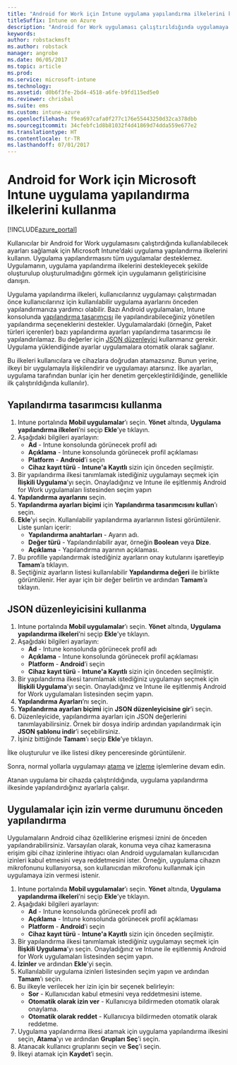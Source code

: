 ```yaml
---
title: "Android for Work için Intune uygulama yapılandırma ilkelerini kullanma"
titleSuffix: Intune on Azure
description: "Android for Work uygulaması çalıştırıldığında uygulamaya yapılandırma verilerini sağlamak için uygulama yapılandırma ilkelerini kullanmayı öğrenin.\""
keywords: 
author: robstackmsft
ms.author: robstack
manager: angrobe
ms.date: 06/05/2017
ms.topic: article
ms.prod: 
ms.service: microsoft-intune
ms.technology: 
ms.assetid: d0b6f3fe-2bd4-4518-a6fe-b9fd115ed5e0
ms.reviewer: chrisbal
ms.suite: ems
ms.custom: intune-azure
ms.openlocfilehash: f9ea697cafa0f277c176e55443250d32ca378dbb
ms.sourcegitcommit: 34cfebfc1d8b81032f4d41869d74dda559e677e2
ms.translationtype: HT
ms.contentlocale: tr-TR
ms.lasthandoff: 07/01/2017
---
```

# <a name="how-to-use-microsoft-intune-app-configuration-policies-for-android-for-work"></a>Android for Work için Microsoft Intune uygulama yapılandırma ilkelerini kullanma

[!INCLUDE[azure_portal](./includes/azure_portal.md)]

Kullanıcılar bir Android for Work uygulamasını çalıştırdığında kullanılabilecek ayarları sağlamak için Microsoft Intune’daki uygulama yapılandırma ilkelerini kullanın. Uygulama yapılandırmasını tüm uygulamalar desteklemez. Uygulamanın, uygulama yapılandırma ilkelerini destekleyecek şekilde oluşturulup oluşturulmadığını görmek için uygulamanın geliştiricisine danışın.

Uygulama yapılandırma ilkeleri, kullanıcılarınız uygulamayı çalıştırmadan önce kullanıcılarınız için kullanılabilir uygulama ayarlarını önceden yapılandırmanıza yardımcı olabilir. Bazı Android uygulamaları, Intune konsolunda [yapılandırma tasarımcısı](#use-configuration-designer) ile yapılandırabileceğiniz yönetilen yapılandırma seçeneklerini destekler. Uygulamalardaki (örneğin, Paket türleri içerenler) bazı yapılandırma ayarları yapılandırma tasarımcısı ile yapılandırılamaz.  Bu değerler için [JSON düzenleyici](#use-json-editor) kullanmanız gerekir.   Uygulama yüklendiğinde ayarlar uygulamalara otomatik olarak sağlanır.

Bu ilkeleri kullanıcılara ve cihazlara doğrudan atamazsınız. Bunun yerine, ilkeyi bir uygulamayla ilişkilendirir ve uygulamayı atarsınız. İlke ayarları, uygulama tarafından bunlar için her denetim gerçekleştirildiğinde, genellikle ilk çalıştırıldığında kullanılır).

## <a name="use-configuration-designer"></a>Yapılandırma tasarımcısı kullanma

1. Intune portalında **Mobil uygulamalar**’ı seçin. **Yönet** altında, **Uygulama yapılandırma ilkeleri**’ni seçip **Ekle**’ye tıklayın.
2. Aşağıdaki bilgileri ayarlayın:
    - **Ad** - Intune konsolunda görünecek profil adı
    - **Açıklama** - Intune konsolunda görünecek profil açıklaması
    - **Platform** - **Android**’i seçin
    - **Cihaz kayıt türü** - **Intune'a Kayıtlı** sizin için önceden seçilmiştir.
3. Bir yapılandırma ilkesi tanımlamak istediğiniz uygulamayı seçmek için **İlişkili Uygulama**’yı seçin.  Onayladığınız ve Intune ile eşitlenmiş Android for Work uygulamaları listesinden seçim yapın
4. **Yapılandırma ayarlarını** seçin.
5. **Yapılandırma ayarları biçimi** için **Yapılandırma tasarımcısını kullan**’ı seçin.
6. **Ekle**’yi seçin. Kullanılabilir yapılandırma ayarlarının listesi görüntülenir. Liste şunları içerir:
    - **Yapılandırma anahtarları** - Ayarın adı.
    - **Değer türü** - Yapılandırılabilir ayar, örneğin **Boolean** veya **Dize**.
    - **Açıklama** - Yapılandırma ayarının açıklaması.
7. Bu profille yapılandırmak istediğiniz ayarların onay kutularını işaretleyip **Tamam**’a tıklayın.
8. Seçtiğiniz ayarların listesi kullanılabilir **Yapılandırma değeri** ile birlikte görüntülenir. Her ayar için bir değer belirtin ve ardından **Tamam**’a tıklayın.

## <a name="use-json-editor"></a>JSON düzenleyicisini kullanma

1. Intune portalında **Mobil uygulamalar**’ı seçin. **Yönet** altında, **Uygulama yapılandırma ilkeleri**’ni seçip **Ekle**’ye tıklayın.
2. Aşağıdaki bilgileri ayarlayın:
    - **Ad** - Intune konsolunda görünecek profil adı
    - **Açıklama** - Intune konsolunda görünecek profil açıklaması
    - **Platform** - **Android**’i seçin
    - **Cihaz kayıt türü** - **Intune'a Kayıtlı** sizin için önceden seçilmiştir.
3. Bir yapılandırma ilkesi tanımlamak istediğiniz uygulamayı seçmek için **İlişkili Uygulama**’yı seçin.  Onayladığınız ve Intune ile eşitlenmiş Android for Work uygulamaları listesinden seçim yapın.
5. **Yapılandırma Ayarları**’nı seçin.
6. **Yapılandırma ayarları biçimi** için **JSON düzenleyicisine gir**’i seçin.
7. Düzenleyicide, yapılandırma ayarları için JSON değerlerini tanımlayabilirsiniz. Örnek bir dosya indirip ardından yapılandırmak için **JSON şablonu indir**’i seçebilirsiniz.
8. İşiniz bittiğinde **Tamam**’ı seçip **Ekle**’ye tıklayın.

İlke oluşturulur ve ilke listesi dikey penceresinde görüntülenir.

Sonra, normal yollarla uygulamayı [atama](apps-deploy.md) ve [izleme](apps-monitor.md) işlemlerine devam edin.

Atanan uygulama bir cihazda çalıştırıldığında, uygulama yapılandırma ilkesinde yapılandırdığınız ayarlarla çalışır.

## <a name="preconfigure-permissions-grant-state-for-apps"></a>Uygulamalar için izin verme durumunu önceden yapılandırma

Uygulamaların Android cihaz özelliklerine erişmesi iznini de önceden yapılandırabilirsiniz. Varsayılan olarak, konuma veya cihaz kamerasına erişim gibi cihaz izinlerine ihtiyacı olan Android uygulamaları kullanıcıdan izinleri kabul etmesini veya reddetmesini ister. Örneğin, uygulama cihazın mikrofonunu kullanıyorsa, son kullanıcıdan mikrofonu kullanmak için uygulamaya izin vermesi istenir.

1. Intune portalında **Mobil uygulamalar**’ı seçin. **Yönet** altında, **Uygulama yapılandırma ilkeleri**’ni seçip **Ekle**’ye tıklayın.
2. Aşağıdaki bilgileri ayarlayın:
    - **Ad** - Intune konsolunda görünecek profil adı
    - **Açıklama** - Intune konsolunda görünecek profil açıklaması
    - **Platform** - **Android**’i seçin
    - **Cihaz kayıt türü** - **Intune'a Kayıtlı** sizin için önceden seçilmiştir.
3. Bir yapılandırma ilkesi tanımlamak istediğiniz uygulamayı seçmek için **İlişkili Uygulama**’yı seçin.  Onayladığınız ve Intune ile eşitlenmiş Android for Work uygulamaları listesinden seçim yapın.
5. **İzinler** ve ardından **Ekle**’yi seçin.
6. Kullanılabilir uygulama izinleri listesinden seçim yapın ve ardından **Tamam**’ı seçin.
7. Bu ilkeyle verilecek her izin için bir seçenek belirleyin:
    - **Sor** - Kullanıcıdan kabul etmesini veya reddetmesini isteme.
    - **Otomatik olarak izin ver** - Kullanıcıya bildirmeden otomatik olarak onaylama.
    - **Otomatik olarak reddet** - Kullanıcıya bildirmeden otomatik olarak reddetme.
8. Uygulama yapılandırma ilkesi atamak için uygulama yapılandırma ilkesini seçin, **Atama**’yı ve ardından **Grupları Seç**’i seçin.
9. Atanacak kullanıcı gruplarını seçin ve **Seç**’i seçin.
10. İlkeyi atamak için **Kaydet**’i seçin.
